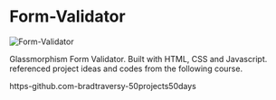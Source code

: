 # Form-Validator

![Form-Validator](https://user-images.githubusercontent.com/118321432/222308914-38ac4e16-f927-4b09-b11d-ea90f446e9ef.PNG)

Glassmorphism Form Validator. Built with HTML, CSS and Javascript. referenced project ideas and codes from the following course.

https-github.com-bradtraversy-50projects50days
